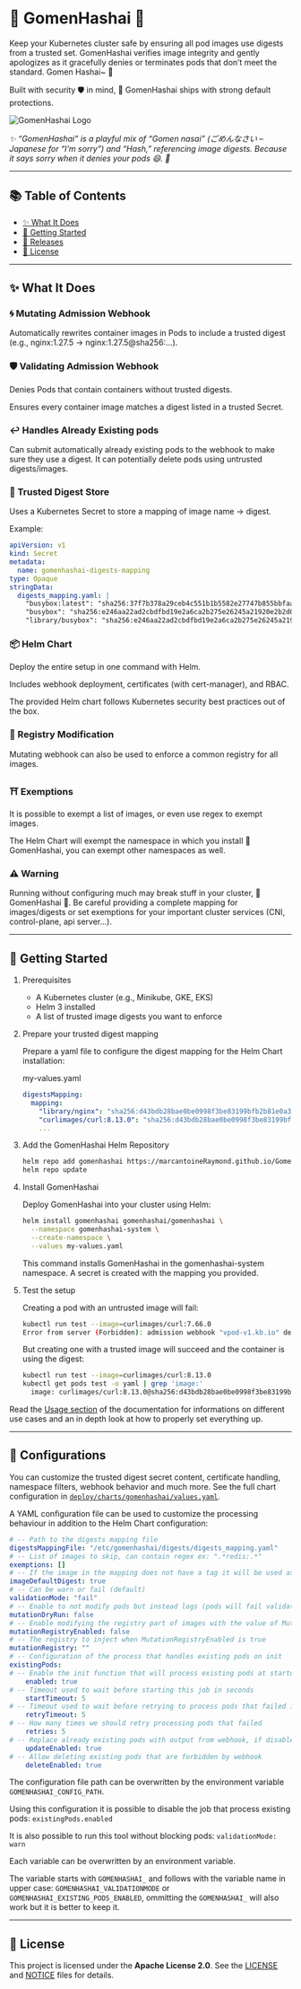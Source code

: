 # 🍣 GomenHashai 🐾

Keep your Kubernetes cluster safe by ensuring all pod images use digests from a trusted set. GomenHashai verifies image integrity and gently apologizes as it gracefully denies or terminates pods that don’t meet the standard. Gomen Hashai~ 🙇

Built with security 🛡️ in mind, 🍣 GomenHashai ships with strong default protections.

![GomenHashai Logo](logo/logo.png)

*✨ “GomenHashai” is a playful mix of “Gomen nasai” (ごめんなさい – Japanese for “I’m sorry”) and “Hash,” referencing image digests. Because it says sorry when it denies your pods 😄. 🍣*

---

## 📚 Table of Contents

- [✨ What It Does](#-what-it-does)
- [🚀 Getting Started](#-getting-started)
- [🐶 Releases](#-releases)
- [📄 License](#-license)

---

## ✨ What It Does

### 🌀 Mutating Admission Webhook

Automatically rewrites container images in Pods to include a trusted digest (e.g., nginx:1.27.5 -> nginx:1.27.5@sha256:...).

### 🛡️ Validating Admission Webhook

Denies Pods that contain containers without trusted digests.

Ensures every container image matches a digest listed in a trusted Secret.

### ↩️ Handles Already Existing pods

Can submit automatically already existing pods to the webhook to make sure they use a digest. It can potentially delete pods using untrusted digests/images.

### 🔐 Trusted Digest Store

Uses a Kubernetes Secret to store a mapping of image name -> digest.

Example:

```yaml
apiVersion: v1
kind: Secret
metadata:
  name: gomenhashai-digests-mapping
type: Opaque
stringData:
  digests_mapping.yaml: |
    "busybox:latest": "sha256:37f7b378a29ceb4c551b1b5582e27747b855bbfaa73fa11914fe0df028dc581f"
    "busybox": "sha256:e246aa22ad2cbdfbd19e2a6ca2b275e26245a21920e2b2d0666324cee3f15549"
    "library/busybox": "sha256:e246aa22ad2cbdfbd19e2a6ca2b275e26245a21920e2b2d0666324cee3f15549"

```


### 📦 Helm Chart

Deploy the entire setup in one command with Helm.

Includes webhook deployment, certificates (with cert-manager), and RBAC.

The provided Helm chart follows Kubernetes security best practices out of the box.

### 🐳 Registry Modification

Mutating webhook can also be used to enforce a common registry for all images.

### ⛩️ Exemptions

It is possible to exempt a list of images, or even use regex to exempt images.

The Helm Chart will exempt the namespace in which you install 🍣GomenHashai, you can exempt other namespaces as well.

### ⚠️ Warning

Running without configuring much may break stuff in your cluster, 🍣GomenHashai 🙇. Be careful providing a complete mapping for images/digests or set exemptions for your important cluster services (CNI, control-plane, api server...).

---

## 🚀 Getting Started

1. Prerequisites
  
    - A Kubernetes cluster (e.g., Minikube, GKE, EKS)
    - Helm 3 installed
    - A list of trusted image digests you want to enforce

2. Prepare your trusted digest mapping

    Prepare a yaml file to configure the digest mapping for the Helm Chart installation:

    my-values.yaml
    ```yaml
    digestsMapping:
      mapping:
        "library/nginx": "sha256:d43bdb28bae0be0998f3be83199bfb2b81e0a30b034b6d7586ce7e05de34c3fd"
        "curlimages/curl:8.13.0": "sha256:d43bdb28bae0be0998f3be83199bfb2b81e0a30b034b6d7586ce7e05de34c3fd"
        ...
    ```

3. Add the GomenHashai Helm Repository

    ```sh
    helm repo add gomenhashai https://marcantoineRaymond.github.io/GomenHashai
    helm repo update
    ```

4. Install GomenHashai

    Deploy GomenHashai into your cluster using Helm:

    ```sh
    helm install gomenhashai gomenhashai/gomenhashai \
      --namespace gomenhashai-system \
      --create-namespace \
      --values my-values.yaml
    ```

    This command installs GomenHashai in the gomenhashai-system namespace. A secret is created with the mapping you provided.

5. Test the setup

    Creating a pod with an untrusted image will fail:

    ```sh
    kubectl run test --image=curlimages/curl:7.66.0
    Error from server (Forbidden): admission webhook "vpod-v1.kb.io" denied the request: Pod "test" is forbidden: spec.containers[0].image: Forbidden: image is not using a digest
    ```

    But creating one with a trusted image will succeed and the container is using the digest:

    ```sh
    kubectl run test --image=curlimages/curl:8.13.0
    kubectl get pods test -o yaml | grep 'image:'
      image: curlimages/curl:8.13.0@sha256:d43bdb28bae0be0998f3be83199bfb2b81e0a30b034b6d7586ce7e05de34c3fd
    ```

Read the [Usage section](docs/usage.md) of the documentation for informations on different use cases and an in depth look at how to properly set everything up.

---

## 🔧 Configurations

You can customize the trusted digest secret content, certificate handling, namespace filters, webhook behavior and much more. See the full chart configuration in [`deploy/charts/gomenhashai/values.yaml`](./deploy/charts/gomenhashai/values.yaml).

A YAML configuration file can be used to customize the processing behaviour in addition to the Helm Chart configuration:

```yaml
# -- Path to the digests mapping file
digestsMappingFile: "/etc/gomenhashai/digests/digests_mapping.yaml"
# -- List of images to skip, can contain regex ex: ".*redis:.*"
exemptions: []
# -- If the image in the mapping does not have a tag it will be used as default for this image if the container is using a tag that is not in the mapping
imageDefaultDigest: true
# -- Can be warn or fail (default)
validationMode: "fail"
# -- Enable to not modify pods but instead logs (pods will fail validation unless you disable it or set it in warn)
mutationDryRun: false
# -- Enable modifying the registry part of images with the value of MutationRegistry
mutationRegistryEnabled: false
# -- The registry to inject when MutationRegistryEnabled is true
mutationRegistry: ""
# -- Configuration of the process that handles existing pods on init
existingPods:
# -- Enable the init function that will process existing pods at startup
    enabled: true
# -- Timeout used to wait before starting this job in seconds
    startTimeout: 5
# -- Timeout used to wait before retrying to process pods that failed in seconds
    retryTimeout: 5
# -- How many times we should retry processing pods that failed
    retries: 5
# -- Replace already existing pods with output from webhook, if disabled webhook will be used with dry run to not modify pods
    updateEnabled: true
# -- Allow deleting existing pods that are forbidden by webhook
    deleteEnabled: true
```

The configuration file path can be overwritten by the environment variable `GOMENHASHAI_CONFIG_PATH`.

Using this configuration it is possible to disable the job that process existing pods: `existingPods.enabled`

It is also possible to run this tool without blocking pods: `validationMode: warn`

Each variable can be overwritten by an environment variable.

The variable starts with `GOMENHASHAI_` and follows with the variable name in upper case: `GOMENHASHAI_VALIDATIONMODE` or `GOMENHASHAI_EXISTING_PODS_ENABLED`, ommitting the `GOMENHASHAI_` will also work but it is better to keep it.

---

## 📄 License

This project is licensed under the **Apache License 2.0**. See the [LICENSE](./LICENSE) and [NOTICE](./NOTICE) files for details.
